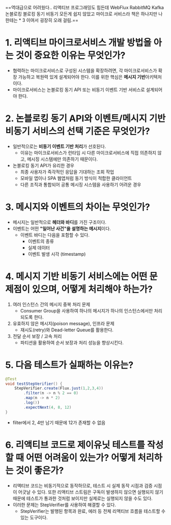 ==역대급으로 어려웠다.. 리액티브 프로그래밍도 힘든데 WebFlux RabbitMQ Kafka 논블로킹 블로킹 동기 비동기 모든게 쉽지 않았고 마이크로 서비스라 책은 하나지만 나한테는 * 3 이여서 굉장히 오래 걸림.==
# 1. 리액티브 마이크로서비스 개발 방법을 아는 것이 중요한 이유는 무엇인가?
- 협력하는 마이크로서비스로 구성된 시스템을 확장하려면, 각 마이크로서비스가 확장 가능하고 복원력 있게 설계되어야 한다. 이를 위한 핵심은 **메시지 기반**아키텍처이다.
- 마이크로서비스는 논블로킹 동기 API 또는 비동기 이벤트 기반 서비스로 설계되어야 한다.
# 2. 논블로킹 동기 API와 이벤트/메시지 기반 비동기 서비스의 선택 기준은 무엇인가?
- 일반적으로는 **비동기 이벤트 기반 처리**가 선호된다.
	- 이유는 마이크로서비스가 런타임 시 다른 마이크로서비스에 직접 의존하지 않고, 메시징 시스템에만 의존하기 때문이다.
- 논블로킹 동기 API가 유리한 경우
	- 최종 사용자가 즉각적인 응답을 기대하는 조회 작업
	- 모바일 앱이나 SPA 웹앱처럼 동기 방식이 적합한 클라이언트
	- 다른 조직과 통합되어 공통 메시징 시스템을 사용하기 어려운 경우
# 3. 메시지와 이벤트의 차이는 무엇인가?
- 메시지는 일반적으로 **헤더와 바디**를 가진 구조이다.
- 이벤트는 어떤 **"일어난 사건"을 설명하는 메시지**이다.
	- 이벤트 바디는 다음을 포함할 수 있다.
		- 이벤트의 종류
		- 실제 데이터
		- 이벤트 발생 시각 (timestamp)
# 4. 메시지 기반 비동기 서비스에는 어떤 문제점이 있으며, 어떻게 처리해야 하는가?
1. 여러 인스턴스 간의 메시지 중복 처리 문제
	- Consumer Group을 사용하여 하나의 메시지가 하나의 인스턴스에서만 처리되도록 한다.
2. 유효하지 않은 메시지(poison message), 인프라 문제
	- 재시도(retry)와 Dead-letter Queue를 활용한다.
3. 전달 순서 보장 / 고속 처리
	- 파티션을 활용하여 순서 보장과 처리 성능을 향상시킨다.
# 5. 다음 테스트가 실패하는 이유는?
```java
@Test
void testStepVerifier() {
	StepVerifier.create(Flux.just(1,2,3,4))
		.filter(n -> n % 2 == 0)
		.map(n -> n * 2)
		.log())
		.expectNext(4, 8, 12)
}
```
- filter에서 2, 4만 남기 때문에 12가 존재할 수 없음
# 6. 리액티브 코드로 제이유닛 테스트를 작성할 때 어떤 어려움이 있는가? 어떻게 처리하는 것이 좋은가?
- 리액티브 코드는 비동기적으로 동작하므로, 테스트 시 실제 동작 시점과 검증 시점이 어긋날 수 있다. 또한 리액티브 스트림은 구독이 발생하지 않으면 실행되지 않기 때문에 테스트가 통과한 것처럼 보이지만 실제로는 실행되지 않을 수도 있다.
- 이러한 문제는 StepVerifier를 사용하여 해결할 수 있다.
	- StepVerifier는 발행된 항목과 완료, 에러 등 전체 리액티브 흐름을 테스트할 수 있는 도구이다.